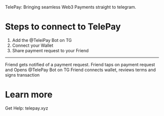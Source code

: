 TelePay: Bringing seamless Web3 Payments straight to telegram.

# Steps to connect to TelePay

1. Add the @TeleiPay Bot on TG
2. Connect your Wallet
3. Share payment request to your Friend
----
Friend gets notified of a payment request.
Friend taps on payment request and Opens @TelePay Bot on TG
Friend connects wallet, reviews terms and signs transaction

# Learn more

Get Help: telepay.xyz
